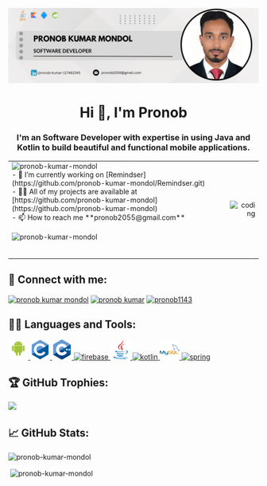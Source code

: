 ![logo](https://github.com/pronob-kumar-mondol/pronob-kumar-mondol/blob/main/Purple%20White%20Marketing%20Manager%20Modern%20Profile%20LinkedIn%20Article%20Cover%20Image.png)

<h1 align="center">Hi 👋, I'm Pronob</h1>
<h3 align="center">I'm an Software Developer with expertise in using Java and Kotlin to build beautiful and functional mobile applications.</h3>

<table>
<tr border="none">
<td>
    <img src="https://komarev.com/ghpvc/?username=pronob-kumar-mondol&label=Profile%20views&color=0e75b6&style=flat" alt="pronob-kumar-mondol" /> <br>
    - 🔭 I’m currently working on [Remindser](https://github.com/pronob-kumar-mondol/Remindser.git) <br>
    - 👨‍💻 All of my projects are available at [https://github.com/pronob-kumar-mondol](https://github.com/pronob-kumar-mondol) <br>
    - 📫 How to reach me **pronob2055@gmail.com** <br>
    <p><img align="center" src="https://github-readme-streak-stats.herokuapp.com/?user=pronob-kumar-mondol&" alt="pronob-kumar-mondol" /></p> <br>
</td>
<td align="right">
     <img alt="coding" width="200" src="https://tenor.com/view/coding-gif-13839287635814292878.gif">
</td>
</tr>
</table>

## 🤝 Connect with me:
<p align="left">
<a href="https://linkedin.com/in/pronob kumar mondol" target="blank"><img align="center" src="https://raw.githubusercontent.com/rahuldkjain/github-profile-readme-generator/master/src/images/icons/Social/linked-in-alt.svg" alt="pronob kumar mondol" height="30" width="40" /></a>
<a href="https://fb.com/pronob kumar" target="blank"><img align="center" src="https://raw.githubusercontent.com/rahuldkjain/github-profile-readme-generator/master/src/images/icons/Social/facebook.svg" alt="pronob kumar" height="30" width="40" /></a>
<a href="https://www.leetcode.com/pronob1143" target="blank"><img align="center" src="https://raw.githubusercontent.com/rahuldkjain/github-profile-readme-generator/master/src/images/icons/Social/leet-code.svg" alt="pronob1143" height="30" width="40" /></a>
</p>

## 👨‍💻 Languages and Tools:
<p align="left"> <a href="https://developer.android.com" target="_blank" rel="noreferrer"> <img src="https://raw.githubusercontent.com/devicons/devicon/master/icons/android/android-original-wordmark.svg" alt="android" width="40" height="40"/> </a> <a href="https://www.cprogramming.com/" target="_blank" rel="noreferrer"> <img src="https://raw.githubusercontent.com/devicons/devicon/master/icons/c/c-original.svg" alt="c" width="40" height="40"/> </a> <a href="https://www.w3schools.com/cpp/" target="_blank" rel="noreferrer"> <img src="https://raw.githubusercontent.com/devicons/devicon/master/icons/cplusplus/cplusplus-original.svg" alt="cplusplus" width="40" height="40"/> </a> <a href="https://firebase.google.com/" target="_blank" rel="noreferrer"> <img src="https://www.vectorlogo.zone/logos/firebase/firebase-icon.svg" alt="firebase" width="40" height="40"/> </a> <a href="https://www.java.com" target="_blank" rel="noreferrer"> <img src="https://raw.githubusercontent.com/devicons/devicon/master/icons/java/java-original.svg" alt="java" width="40" height="40"/> </a> <a href="https://kotlinlang.org" target="_blank" rel="noreferrer"> <img src="https://www.vectorlogo.zone/logos/kotlinlang/kotlinlang-icon.svg" alt="kotlin" width="40" height="40"/> </a> <a href="https://www.mysql.com/" target="_blank" rel="noreferrer"> <img src="https://raw.githubusercontent.com/devicons/devicon/master/icons/mysql/mysql-original-wordmark.svg" alt="mysql" width="40" height="40"/> </a> <a href="https://spring.io/" target="_blank" rel="noreferrer"> <img src="https://www.vectorlogo.zone/logos/springio/springio-icon.svg" alt="spring" width="40" height="40"/> </a> </p>

## 🏆 GitHub Trophies:
![](https://github-profile-trophy.vercel.app/?username=pronob-kumar-mondol&theme=dracula&no-frame=false&no-bg=false&margin-w=4)

## 📈 GitHub Stats:
<p><img align="center" src="https://github-readme-stats.vercel.app/api/top-langs?username=pronob-kumar-mondol&show_icons=true&locale=en&layout=compact" alt="pronob-kumar-mondol" /></p>

<p>&nbsp;<img align="center" src="https://github-readme-stats.vercel.app/api?username=pronob-kumar-mondol&show_icons=true&locale=en" alt="pronob-kumar-mondol" /></p>
